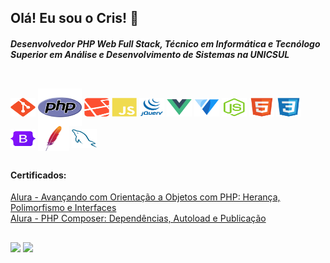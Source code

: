 ## Olá! Eu sou o Cris! 👋

##### Desenvolvedor PHP Web Full Stack, Técnico em Informática e Tecnólogo Superior em Análise e Desenvolvimento de Sistemas na UNICSUL

##

<div style="display: inline_block">
  <br>
  <img align="center" alt="Cris-Git" height="30" width="40" src="https://raw.githubusercontent.com/devicons/devicon/master/icons/git/git-original.svg">
  <img align="center" alt="Cris-PHP" height="60" width="70" src="https://raw.githubusercontent.com/devicons/devicon/master/icons/php/php-original.svg">
  <img align="center" alt="Cris-Laravel" height="30" width="40" src="https://raw.githubusercontent.com/devicons/devicon/master/icons/laravel/laravel-plain.svg">
  <img align="center" alt="Cris-Js" height="30" width="40" src="https://raw.githubusercontent.com/devicons/devicon/master/icons/javascript/javascript-plain.svg">
  <img align="center" alt="Cris-Jquery" height="30" width="40" src="https://raw.githubusercontent.com/devicons/devicon/master/icons/jquery/jquery-plain-wordmark.svg">
  <img align="center" alt="Cris-VueJs" height="30" width="40" src="https://raw.githubusercontent.com/devicons/devicon/master/icons/vuejs/vuejs-original.svg">
  <img align="center" alt="Cris-Vuetify" height="30" width="40" src="https://raw.githubusercontent.com/devicons/devicon/master/icons/vuetify/vuetify-original.svg">
  <img align="center" alt="Cris-NodeJs" height="30" width="40" src="https://raw.githubusercontent.com/devicons/devicon/master/icons/nodejs/nodejs-original.svg">
  <img align="center" alt="Cris-HTML" height="30" width="40" src="https://raw.githubusercontent.com/devicons/devicon/master/icons/html5/html5-original.svg">
  <img align="center" alt="Cris-CSS" height="30" width="40" src="https://raw.githubusercontent.com/devicons/devicon/master/icons/css3/css3-original.svg">
  <img align="center" alt="Cris-Bootstrap" height="30" width="40" src="https://raw.githubusercontent.com/devicons/devicon/master/icons/bootstrap/bootstrap-original.svg">
  <img align="center" alt="Cris-Apache" height="40" width="50" src="https://raw.githubusercontent.com/devicons/devicon/master/icons/apache/apache-original.svg">
  <img align="center" alt="Cris-Mysql" height="30" width="40" src="https://raw.githubusercontent.com/devicons/devicon/master/icons/mysql/mysql-original.svg">
  <br>
</div>

##

#### Certificados:

<a href="https://cursos.alura.com.br/certificate/24d1fedc-0b60-4fbf-86d0-b5ba324598d3" target="_blank">Alura - Avançando com Orientação a Objetos com PHP: Herança, Polimorfismo e Interfaces</a><br>
<a href="https://cursos.alura.com.br/certificate/fe62459c-a83b-4d84-8406-379f3b0332c2" target="_blank">Alura - PHP Composer: Dependências, Autoload e Publicação</a>

##

<div>
  <a href="https://www.linkedin.com/in/cristiano-junior-b64668186" target="_blank"><img src="https://img.shields.io/badge/-LinkedIn-%230077B5?style=for-the-badge&logo=linkedin&logoColor=white" target="_blank"></a>
  <a href = "mailto:cristianojunior120@gmail.com"><img src="https://img.shields.io/badge/Gmail-D14836?style=for-the-badge&logo=gmail&logoColor=white" target="_blank"></a>
</div>

